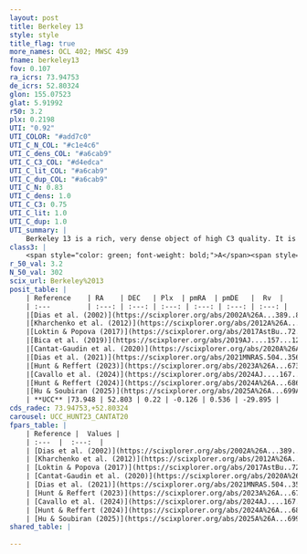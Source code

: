 ```yaml
---
layout: post
title: Berkeley 13
style: style
title_flag: true
more_names: OCL 402; MWSC 439
fname: berkeley13
fov: 0.107
ra_icrs: 73.94753
de_icrs: 52.80324
glon: 155.07523
glat: 5.91992
r50: 3.2
plx: 0.2198
UTI: "0.92"
UTI_COLOR: "#add7c0"
UTI_C_N_COL: "#c1e4c6"
UTI_C_dens_COL: "#a6cab9"
UTI_C_C3_COL: "#d4edca"
UTI_C_lit_COL: "#a6cab9"
UTI_C_dup_COL: "#a6cab9"
UTI_C_N: 0.83
UTI_C_dens: 1.0
UTI_C_C3: 0.75
UTI_C_lit: 1.0
UTI_C_dup: 1.0
UTI_summary: |
    Berkeley 13 is a rich, very dense object of high C3 quality. It is very well-studied in the literature.
class3: |
    <span style="color: green; font-weight: bold;">A</span><span style="color: #FFC300; font-weight: bold;">B</span>
r_50_val: 3.2
N_50_val: 302
scix_url: Berkeley%2013
posit_table: |
    | Reference    | RA    | DEC   | Plx  | pmRA  | pmDE   |  Rv  |
    | :---         | :---: | :---: | :---: | :---: | :---: | :---: |
    |[Dias et al. (2002)](https://scixplorer.org/abs/2002A%26A...389..871D) | 73.967 | 52.8 | -- | -5.56 | 3.25 | -- |
    |[Kharchenko et al. (2012)](https://scixplorer.org/abs/2012A%26A...543A.156K) | 73.942 | 52.815 | -- | 0.23 | 1.51 | -- |
    |[Loktin & Popova (2017)](https://scixplorer.org/abs/2017AstBu..72..257L) | 73.965 | 52.801 | -- | 0.151 | 0.565 | -- |
    |[Bica et al. (2019)](https://scixplorer.org/abs/2019AJ....157...12B) | 73.935 | 52.817 | -- | -- | -- | -- |
    |[Cantat-Gaudin et al. (2020)](https://scixplorer.org/abs/2020A%26A...640A...1C) | 73.943 | 52.809 | 0.208 | -0.078 | 0.558 | -- |
    |[Dias et al. (2021)](https://scixplorer.org/abs/2021MNRAS.504..356D) | 73.944 | 52.802 | 0.218 | -0.091 | 0.569 | -28.558 |
    |[Hunt & Reffert (2023)](https://scixplorer.org/abs/2023A%26A...673A.114H) | 73.953 | 52.81 | 0.223 | -0.143 | 0.528 | -30.019 |
    |[Cavallo et al. (2024)](https://scixplorer.org/abs/2024AJ....167...12C) | 73.94 | 52.799 | 0.23 | -- | -- | -- |
    |[Hunt & Reffert (2024)](https://scixplorer.org/abs/2024A%26A...686A..42H) | 73.953 | 52.81 | 0.223 | -0.143 | 0.528 | -30.019 |
    |[Hu & Soubiran (2025)](https://scixplorer.org/abs/2025A%26A...699A.246H) | 73.94 | 52.798 | -- | -- | -- | -- |
    | **UCC** |73.948 | 52.803 | 0.22 | -0.126 | 0.536 | -29.895 | 
cds_radec: 73.94753,+52.80324
carousel: UCC_HUNT23_CANTAT20
fpars_table: |
    | Reference |  Values |
    | :---  |  :---:  |
    | [Dias et al. (2002)](https://scixplorer.org/abs/2002A%26A...389..871D) | `E(B-V)=0.66, Dist=2470.0, Age=9.0` |
    | [Kharchenko et al. (2012)](https://scixplorer.org/abs/2012A%26A...543A.156K) | `e_bv=0.849, distance=2800, log_age=8.87` |
    | [Loktin & Popova (2017)](https://scixplorer.org/abs/2017AstBu..72..257L) | `E(B-V)=0.712, Dmod=10.875, logt=8.6` |
    | [Cantat-Gaudin et al. (2020)](https://scixplorer.org/abs/2020A%26A...640A...1C) | `AVNN=2.09, DMNN=12.99, AgeNN=8.69` |
    | [Dias et al. (2021)](https://scixplorer.org/abs/2021MNRAS.504..356D) | `Av=2.317, Dist=3259, logage=8.886, [Fe/H]=-0.238` |
    | [Hunt & Reffert (2023)](https://scixplorer.org/abs/2023A%26A...673A.114H) | `AV50=2.348, diffAV50=1.795, MOD50=12.964, logAge50=8.657` |
    | [Cavallo et al. (2024)](https://scixplorer.org/abs/2024AJ....167...12C) | `AV50=2.48, dMod50=12.58, logAge50=8.86, [Fe/H]50=-0.35` |
    | [Hunt & Reffert (2024)](https://scixplorer.org/abs/2024A%26A...686A..42H) | `MassJ=1925.66` |
    | [Hu & Soubiran (2025)](https://scixplorer.org/abs/2025A%26A...699A.246H) | `MA22=-0.05, MA23f=-0.45, MA23g=-0.36, MZ23=-0.44, MK24=-0.37, MF24=-0.37` |
shared_table: |
    
---
```

